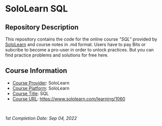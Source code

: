 <!-- README file for online courses -->

# SoloLearn SQL

## Repository Description

This repository contains the code for the online course *"SQL"* provided by [SoloLearn](https://www.sololearn.com) and course notes in .md format. Users have to pay Bits or subcribe to become a pro-user in order to unlock practices. But you can find practice problems and solutions for free here.

## Course Information

- <ins>Course Provider</ins>: SoloLearn
- <ins>Course Platform</ins>: SoloLearn
- <ins>Course Title</ins>: SQL
- <ins>Course URL</ins>: https://www.sololearn.com/learning/1060

&nbsp;

*1st Completion Date: Sep 04, 2022*&emsp;
